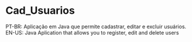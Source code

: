# Cad_Usuarios
PT-BR: Aplicação em Java que permite cadastrar, editar e excluir usuários.
EN-US: Java Aplication that allows you to register, edit and delete users 